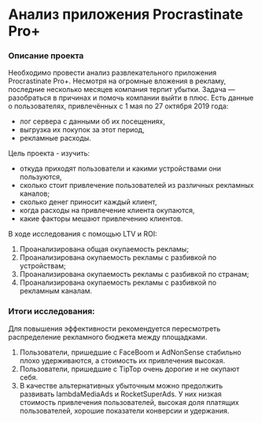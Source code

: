 # Анализ приложения Procrastinate Pro+

### Описание проекта 
Необходимо провести анализ развлекательного приложения Procrastinate Pro+. Несмотря на огромные вложения в рекламу, последние несколько месяцев компания терпит убытки. Задача — разобраться в причинах и помочь компании выйти в плюс.
Есть данные о пользователях, привлечённых с 1 мая по 27 октября 2019 года:
- лог сервера с данными об их посещениях,
- выгрузка их покупок за этот период,
- рекламные расходы.

Цель проекта - изучить:
- откуда приходят пользователи и какими устройствами они пользуются,
- сколько стоит привлечение пользователей из различных рекламных каналов;
- сколько денег приносит каждый клиент,
- когда расходы на привлечение клиента окупаются,
- какие факторы мешают привлечению клиентов.

В ходе исследования с помощью LTV и ROI:
1. Проанализирована общая окупаемость рекламы;
2. Проанализирована окупаемость рекламы с разбивкой по устройствам;
3. Проанализирована окупаемость рекламы с разбивкой по странам;
4. Проанализирована окупаемость рекламы с разбивкой по рекламным каналам.

### Итоги исследования: 
Для повышения эффективности рекомендуется пересмотреть распределение рекламного бюджета между площадками.
1. Пользователи, пришедшие с FaceBoom и AdNonSense стабильно плохо удерживаются, а стоимость их привлечения высокая.
2. Пользователи, пришедшие с TipTop очень дорогие и не окупают себя.
3. В качестве альтернативных убыточным можно предолжить развивать lambdaMediaAds и RocketSuperAds. У них низкая стоимость привлечения пользователей, высокая доля платящих пользователей, хорошие показатели конверсии и удержания.
